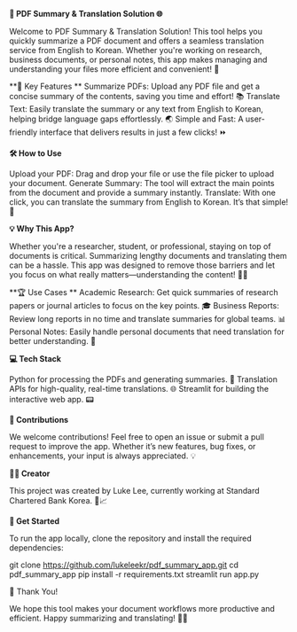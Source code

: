**📄 PDF Summary & Translation Solution 🌐**

Welcome to PDF Summary & Translation Solution! This tool helps you quickly summarize a PDF document and offers a seamless translation service from English to Korean. Whether you're working on research, business documents, or personal notes, this app makes managing and understanding your files more efficient and convenient! 🚀

**🎯 Key Features
**
Summarize PDFs: Upload any PDF file and get a concise summary of the contents, saving you time and effort! 📚
Translate Text: Easily translate the summary or any text from English to Korean, helping bridge language gaps effortlessly. 🌏
Simple and Fast: A user-friendly interface that delivers results in just a few clicks! ⏩

**🛠️ How to Use**

Upload your PDF: Drag and drop your file or use the file picker to upload your document.
Generate Summary: The tool will extract the main points from the document and provide a summary instantly.
Translate: With one click, you can translate the summary from English to Korean.
It’s that simple! 🎉

**💡 Why This App?**

Whether you're a researcher, student, or professional, staying on top of documents is critical. Summarizing lengthy documents and translating them can be a hassle. This app was designed to remove those barriers and let you focus on what really matters—understanding the content! 💼✨

**🏆 Use Cases
**
Academic Research: Get quick summaries of research papers or journal articles to focus on the key points. 🎓
Business Reports: Review long reports in no time and translate summaries for global teams. 📊
Personal Notes: Easily handle personal documents that need translation for better understanding. 📝

**💻 Tech Stack**

Python for processing the PDFs and generating summaries. 🐍
Translation APIs for high-quality, real-time translations. 🌐
Streamlit for building the interactive web app. 📟

**🤝 Contributions**

We welcome contributions! Feel free to open an issue or submit a pull request to improve the app. Whether it’s new features, bug fixes, or enhancements, your input is always appreciated. 💡

**👨‍💻 Creator**

This project was created by Luke Lee, currently working at Standard Chartered Bank Korea. 💼📈

**🚀 Get Started**

To run the app locally, clone the repository and install the required dependencies:

git clone https://github.com/lukeleekr/pdf_summary_app.git
cd pdf_summary_app
pip install -r requirements.txt
streamlit run app.py

🎉 Thank You!

We hope this tool makes your document workflows more productive and efficient. Happy summarizing and translating! 🎉✨

